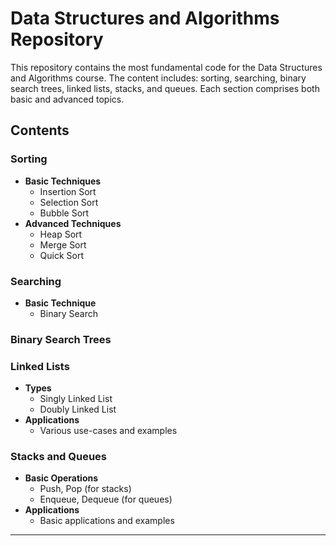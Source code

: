 # Data Structures and Algorithms Repository

This repository contains the most fundamental code for the Data Structures and Algorithms course. The content includes: sorting, searching, binary search trees, linked lists, stacks, and queues. Each section comprises both basic and advanced topics.

## Contents

### Sorting

- **Basic Techniques**
  - Insertion Sort
  - Selection Sort
  - Bubble Sort
- **Advanced Techniques**
  - Heap Sort
  - Merge Sort
  - Quick Sort

### Searching

- **Basic Technique**
  - Binary Search

### Binary Search Trees

### Linked Lists

- **Types**
  - Singly Linked List
  - Doubly Linked List
- **Applications**
  - Various use-cases and examples

### Stacks and Queues

- **Basic Operations**
  - Push, Pop (for stacks)
  - Enqueue, Dequeue (for queues)
- **Applications**
  - Basic applications and examples

---
